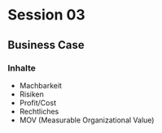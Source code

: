 # Session 03

## Business Case
### Inhalte
* Machbarkeit
* Risiken
* Profit/Cost
* Rechtliches
* MOV (Measurable Organizational Value)